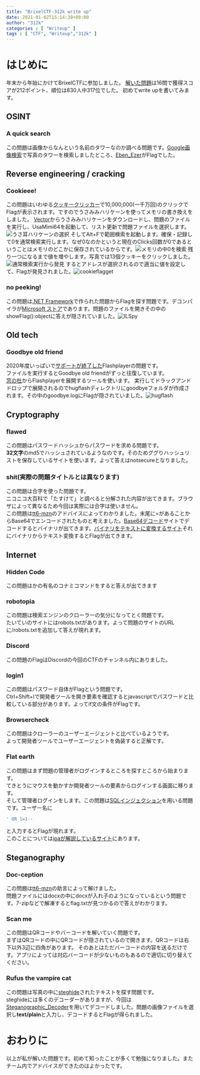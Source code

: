 ```yaml
---
title: "BrixelCTF-312k write up"
date: 2021-01-02T15:14:39+09:00
author: "312k"
categories : [ "Writeup" ]
tags : [ "CTF", "Writeup","312k" ]
---
```

# はじめに
年末から年始にかけてBrixelCTFに参加しました。
[解いた問題](https://ctf.brixel.space/users/104)は16問で獲得スコアが212ポイント、順位は830人中317位でした。
初めてwrite upを書いてみます。
<!--more-->
## OSINT
### A quick search
この問題は画像からなんという名前のタワーなのか調べる問題です。[Google画像検索](https://www.google.co.jp/imghp?hl=ja)で写真のタワーを検索しましたところ、[Eben_Ezer](https://en.wikipedia.org/wiki/Eben-Ezer_Tower)がFlagでした。
## Reverse engineering / cracking
### Cookieee!
この問題はいわゆる[クッキークリッカー](https://ja.wikipedia.org/wiki/%E3%82%AF%E3%83%83%E3%82%AD%E3%83%BC%E3%82%AF%E3%83%AA%E3%83%83%E3%82%AB%E3%83%BC)で10,000,000(一千万回)のクリックでFlagが表示されます。ですのでうさみみハリケーンを使ってメモリの書き換えをしました。
[Vector](https://www.vector.co.jp/soft/win95/prog/se375830.html)からうさみみハリケーンをダウンロードし、問題のファイルを実行し、UsaMimi64を起動して、リスト更新で問題ファイルを選択します。![うさ耳ハリケーンの選択](../2021-01-02プロセスの選択.png)
そしてAlt+Fで範囲検索を起動します。確保・記録して0を通常検索実行します。なぜ0なのかというと現在のClicks回数が0であるということはメモリのどこかに保存されているからです。![メモリの中0を検索](../2021-01-02メモリの中0を検索.png)
残り一つになるまで値を増やします。写真では13個クッキーをクリックしました。![通常検索実行から発見](../2021-01-02通常検索実行から発見.png)
するとアドレスが選択されるので適当に値を設定して、Flagが発見されました。![cookieflagget](../2021-01-02cookieflagget.png)

### no peeking!
この問題は[.NET Framework](https://ja.wikipedia.org/wiki/.NET_Framework)で作られた問題からFlagを探す問題です。デコンパイラが[Microsoft ストア](https://www.microsoft.com/ja-jp/p/ilspy/9mxfbkfvsq13?activetab=pivot:overviewtab)であります。問題のファイルを開きその中のshowFlag():objectに答えが隠されていました。![ILSpy](../2021-01-02ILSpy.png)
## Old tech
### Goodbye old friend
2020年度いっぱいで[サポートが終了した](https://www.adobe.com/jp/products/flashplayer/end-of-life.html)Flashplayerの問題です。<br>
ファイルを実行するとGoodbye old friendがずっと往復しています。<br>
[窓の杜](https://forest.watch.impress.co.jp/library/software/hugflash/)からFlashplayerを展開するツールを使います。
実行してドラックアンドドロップで展開されるのでhugflashディレクトリにgoodbyeフォルダが作成されます。その中のgoodbye.logにFlagが隠されていました。![hugflash](../2021-01-02hugflash.png)

## Cryptography
### flawed
この問題はパスワードハッシュからパスワードを求める問題です。<br>**32文字**のmd5でハッシュされているようなのです。そのためググりハッシュリストを保存しているサイトを使います。よって答えはnotsecureとなりました。

### shit(実際の問題タイトルとは異なります)
この問題は合字を使った問題です。<br>ニコニコ大百科で「たすけて」と調べると分解された内容が出てきます。ブラウザによって異なるため今回は実際には合字は使いません。<br>
この問題は[tt6-mzn](https://ctftime.org/team/141534)のアドバイスによってわかりました。末尾に=があることからBase64でエンコードされたものと考えました。[Base64デコード](https://tool-taro.com/base64_decode/)サイトでデコードするとバイナリが出てきます。[バイナリをテキストに変換するサイト](https://rakko.tools/tools/75/)それにバイナリからテキスト変換するとFlagが出てきます。
## Internet
### Hidden Code
この問題はかの有名のコナミコマンドをすると答えが出てきます
### robotopia
この問題は検索エンジンのクローラーの気分になってとく問題です。<br>たいていのサイトにはrobots.txtがあります。よって問題のサイトのURLに/robots.txtを追加して答えが現れます。
### Discord
この問題のFlagはDiscordの今回のCTFのチャンネル内にありました。
### login1
この問題はパスワード自体がFlagという問題です。<br>Ctrl+Shift+Iで開発者ツールを開き要素を確認するとjavascriptでパスワードと比較している部分があります。よってif文の条件がFlagです。
### Browsercheck
この問題はクローラーのユーザーエージェントと比べているようです。<br>よって開発者ツールでユーザーエージェントを偽装すると正解です。
### Flat earth
この問題はまず問題の管理者がログインするところを探すところから始まります。<br>てきとうにマウスを動かすか開発者ツールの要素からログインする画面に移ります。<br>
そして管理者ログインをします。この問題は[SQLインジェクション](https://www.ipa.go.jp/security/vuln/websecurity.html)を用いる問題です。ユーザー名に
```sql
' OR 1=1--
```
と入力するとFlagが現れます。<br>
このことについては[ipaが解説しているサイト](https://www.ipa.go.jp/security/awareness/vendor/programmingv2/contents/502.html)にあります。

## Steganography
### Doc-ception
この問題は[tt6-mzn](https://ctftime.org/team/141534)の助言によって解けました。<br>
問題ファイルにはdocxの中にdocxが入れ子のようになっているという問題です。7-zipなどで解凍するとflag.txtが見つかるので答えがわかります。
### Scan me
この問題はQRコードやバーコードを解いていく問題です。<br>
まずはQRコードの中にQRコードが隠されているので開きます。QRコードは右下以外3辺に四角があります。
そのあとはただバーコードの内容を送るだけです。アプリによっては対応バーコードが少ないものもあるので適切に切り替えてください。
### Rufus the vampire cat
この問題は写真の中に[steghide](http://steghide.sourceforge.net/)されたテキストを探す問題です。<br>steghideには多くのデコーダーがありますが、今回は[Steganographic_Decoder](https://futureboy.us/stegano/decinput.html)を用いてデコードしました。問題の画像ファイルを選択し**text/plain**と入力し、デコードするとFlagが得られました。

# おわりに
以上が私が解いた問題です。初めて知ったことが多くて勉強になりました。またチーム内でアドバイスができたのはよかったです。
